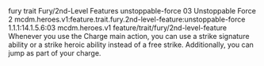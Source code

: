 <ability>
  <metadata>
    <class>fury</class>
    <feature_type>trait</feature_type>
    <file_dpath>Fury/2nd-Level Features</file_dpath>
    <item_id>unstoppable-force</item_id>
    <item_index>03</item_index>
    <item_name>Unstoppable Force</item_name>
    <level>2</level>
    <scc>mcdm.heroes.v1:feature.trait.fury.2nd-level-feature:unstoppable-force</scc>
    <scdc>1.1.1:14.1.5.6:03</scdc>
    <source>mcdm.heroes.v1</source>
    <type>feature/trait/fury/2nd-level-feature</type>
  </metadata>
  <effects>
    <effect type="mundane">Whenever you use the Charge main action, you can use a strike signature ability or a strike heroic ability instead of a free strike. Additionally, you can jump as part of your charge.</effect>
  </effects>
</ability>
